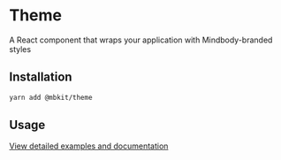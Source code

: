 # Theme

A React component that wraps your application with Mindbody-branded styles

## Installation

```sh
yarn add @mbkit/theme
```

## Usage

[View detailed examples and documentation](https://mbkit.netlify.com/components/theme)